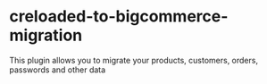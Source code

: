 # creloaded-to-bigcommerce-migration
This plugin allows you to migrate your products, customers, orders, passwords and other data
